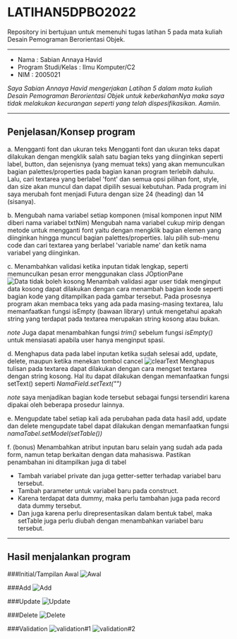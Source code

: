 # LATIHAN5DPBO2022
Repository ini bertujuan untuk memenuhi tugas latihan 5 pada mata kuliah Desain Pemograman Berorientasi Objek. 

------------------

- Nama : Sabian Annaya Havid
- Program Studi/Kelas : Ilmu Komputer/C2
- NIM : 2005021

*Saya Sabian Annaya Havid mengerjakan Latihan 5 dalam mata kuliah Desain Pemograman Berorientasi Objek untuk keberkahanNya maka saya tidak melakukan kecurangan seperti yang telah dispesifikasikan. Aamiin.*

------------------
## Penjelasan/Konsep program
a. Mengganti font dan ukuran teks
Mengganti font dan ukuran teks dapat dilakukan dengan mengklik salah satu bagian teks yang diinginkan seperti label, button, dan sejenisnya (yang memuat teks) yang akan memunculkan bagian palettes/properties pada bagian kanan program terlebih dahulu. Lalu, cari textarea yang berlabel 'font' dan semua opsi pilihan font, style, dan size akan muncul dan dapat dipilih sesuai kebutuhan. Pada program ini saya merubah font menjadi Futura dengan size 24 (heading) dan 14 (sisanya).

b. Mengubah nama variabel setiap komponen (misal komponen input NIM diberi nama variabel txtNim)
Mengubah nama variabel cukup mirip dengan metode untuk mengganti font yaitu dengan mengklik bagian elemen yang diinginkan hingga muncul bagian palettes/properties. lalu pilih sub-menu code dan cari textarea yang berlabel 'variable name' dan ketik nama variabel yang diinginkan.

c. Menambahkan validasi ketika inputan tidak lengkap, seperti memunculkan pesan error menggunakan class JOptionPane
![Data tidak boleh kosong](https://user-images.githubusercontent.com/99664611/159172281-1b67e54a-e7d5-41bc-a5d2-5887e9235b72.png)
Menambah validasi agar user tidak menginput data kosong dapat dilakukan dengan cara menambah bagian kode seperti bagian kode yang ditampilkan pada gambar tersebut. Pada prosesnya program akan membaca teks yang ada pada masing-masing textarea, lalu memanfaatkan fungsi isEmpty (bawaan library) untuk mengetahui apakah string yang terdapat pada textarea merupakan string kosong atau bukan. 

*note* Juga dapat menambahkan fungsi *trim()* sebelum fungsi *isEmpty()* untuk mensiasati apabila user hanya menginput spasi.

d. Menghapus data pada label inputan ketika sudah selesai add, update, delete, maupun ketika menekan tombol cancel
![clearText](https://user-images.githubusercontent.com/99664611/159172432-7f7b07d6-b9f7-43ab-96b0-f49002de75d7.png)
Menghapus tulisan pada textarea dapat dilakukan dengan cara mengset textarea dengan string kosong. Hal itu dapat dilakukan dengan memanfaatkan fungsi setText() seperti *NamaField.setText("")*

*note* saya menjadikan bagian kode tersebut sebagai fungsi tersendiri karena dipakai oleh beberapa prosedur lainnya.

e. Mengupdate tabel setiap kali ada perubahan pada data hasil add, update dan delete
mengupdate tabel dapat dilakukan dengan memanfaatkan fungsi *namaTabel.setModel(setTable())*

f. (bonus) Menambahkan atribut inputan baru selain yang sudah ada pada form, namun tetap berkaitan dengan data mahasiswa. Pastikan penambahan ini ditampilkan juga di tabel
- Tambah variabel private dan juga getter-setter terhadap variabel baru tersebut.
- Tambah parameter untuk variabel baru pada construct.
- Karena terdapat data dummy, maka perlu tambahan juga pada record data dummy tersebut.
- Dan juga karena perlu direpresentasikan dalam bentuk tabel, maka setTable juga perlu diubah dengan menambahkan variabel baru tersebut.

------------------
## Hasil menjalankan program

###Initial/Tampilan Awal
![Awal](https://user-images.githubusercontent.com/99664611/159171735-05c8f3cc-5176-4441-a33c-b8ef1bb6b2fd.png)

###Add
![Add](https://user-images.githubusercontent.com/99664611/159171754-7bef1472-d10f-41d6-a876-34747c68114e.png)

###Update
![Update](https://user-images.githubusercontent.com/99664611/159171761-fa46f395-a560-442d-b210-8a1deef23e17.png)

###Delete
![Delete](https://user-images.githubusercontent.com/99664611/159171772-7a2a8833-7e6d-442a-a3a5-9a6046adf6f1.png)

###Validation
![validation#1](https://user-images.githubusercontent.com/99664611/159171780-f2edec40-2735-48f7-b731-c2e9d0fd97a4.png)
![validation#2](https://user-images.githubusercontent.com/99664611/159171784-25c9def9-cff5-4e42-bcb2-e5663ac45ff5.png)
